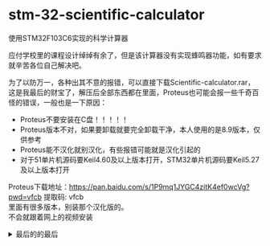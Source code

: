 # stm-32-scientific-calculator
使用STM32F103C6实现的科学计算器  

应付学校里的课程设计绰绰有余了，但是该计算器没有实现蜂鸣器功能，如有要求就辛苦各位自己解决吧。  

为了以防万一，各种出其不意的报错，可以直接下载Scientific-calculator.rar，这是我最后的财宝了，解压后全部东西都在里面，Proteus也可能会报一些千奇百怪的错误，一般也是一下原因：  

- Proteus不要安装在C盘！！！！！
- Proteus版本不对，如果要卸载就要完全卸载干净，本人使用的是8.9版本，仅供参考
- Proteus能不汉化就别汉化，有些报错可能就是汉化引起的
- 对于51单片机源码要Keil4.60及以上版本打开，STM32单片机源码要Keil5.27及以上版本打开

Proteus下载地址：https://pan.baidu.com/s/1P9mq1JYGC4zitK4ef0wcVg?pwd=vfcb 提取码: vfcb  
里面有很多版本，别装那个汉化版的。  
不会就跟着网上的视频安装


<details>
  <summary>最后的的最后</summary>
  
  如果程序还是有问题，没辙了，下载final，然后点个 start 感谢我吧，花的是我的钱 :sob::sob::sob:
</details>



